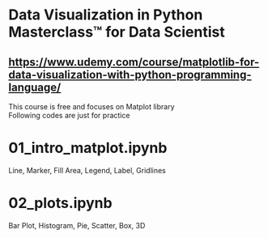 # Data Visualization in Python Masterclass™ for Data Scientist

## https://www.udemy.com/course/matplotlib-for-data-visualization-with-python-programming-language/

This course is free and focuses on Matplot library<br/>
Following codes are just for practice

# 01_intro_matplot.ipynb

Line, Marker, Fill Area, Legend, Label, Gridlines

# 02_plots.ipynb

Bar Plot, Histogram, Pie, Scatter, Box, 3D


